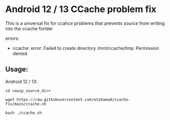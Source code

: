 # Android 12 / 13 CCache problem fix

This is a universal fix for ccahce problems that prevents source from writing into the ccache forlder

errors:
- ccache: error: Failed to create directory /mnt/ccache/tmp: Permission denied

## Usage:

Android 12 / 13:
```
cd <aosp_source_dir>
```
```
wget https://raw.githubusercontent.com/etahamad/ccache-fix/main/ccache.sh
```
```
bash ./ccache.sh
```
